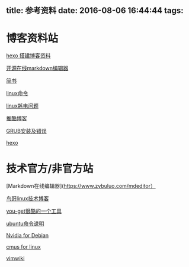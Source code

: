 title: 参考资料
date: 2016-08-06 16:44:44
tags: 
---

# 博客资料站

[hexo 搭建博客资料](http://www.cnblogs.com/liulangmao/p/4323064.html) 

[开源在线markdown编辑器](https://pandao.github.io/editor.md/)

[简书](http://www.jianshu.com/)

[linux命令](http://linuxtools-rst.readthedocs.io/)

[linux耗电问题](http://www.ibm.com/developerworks/cn/linux/l-cpufreq-2/index.html)

[推酷博客](http://www.tuicool.com/)

[GRUB安装及错误](http://xstarcd.github.io/wiki/Linux/grub_install.html)

[hexo ](https://xuanwo.org/2014/08/14/hexo-usual-problem/)
# 技术官方/非官方站

[Markdown在线编辑器](https://www.zybuluo.com/mdeditor）

[鸟哥linux技术博客](http://cn.linux.vbird.org/)

[you-get很酷的一个工具](https://you-get.org/)

[ubuntu命令说明](http://wiki.ubuntu.org.cn/index.php?title=UbuntuSkills&variant=zh-cni)

[Nvidia for Debian](http://fixmynix.com/install-and-configure-nvidia-optimus-with-bumblebee-in-debian/)

[cmus for linux](http://www.tecmint.com/install-cmus-music-player-in-linux/)

[vimwiki](http://vimwiki.github.io/)
